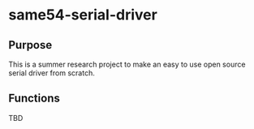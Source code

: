# same54-serial-driver


## Purpose

This is a summer research project to make an easy to use open source serial driver from scratch. 


## Functions

TBD
